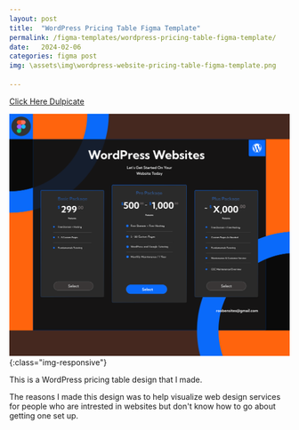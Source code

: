 ```yaml
---
layout: post
title:  "WordPress Pricing Table Figma Template"
permalink: /figma-templates/wordpress-pricing-table-figma-template/
date:   2024-02-06
categories: figma post
img: \assets\img\wordpress-website-pricing-table-figma-template.png

---
```



<a class="button" href="https://www.figma.com/community/file/1292240575217001327/wordpress-website-pricing-table" target="_blank">Click Here Dulpicate</a>

![image-title-here](\assets\img\wordpress-website-pricing-table-figma-template.png){:class="img-responsive"}

This is a WordPress pricing  table design that I made.

The reasons I made this design was to help visualize web design services for people who are intrested in websites but don't know how to go about getting one set up.


